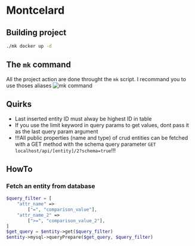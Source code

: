 # Montcelard

## Building project
```sh
./mk docker up -d
```
## The `mk` command
All the project action are done throught the `mk` script.
I recommand you to use thoses aliases 
![mk command](https://github.com/samuel-joly/Montcelard-gen-fiche-technique/blob/main/mk_command.png)

## Quirks

- Last inserted entity ID must alway be highest ID in table
- If you use the limit keyword in query params to get values, dont pass it as the last query param argument
- !!!All public properties (name and type) of crud entities can be fetched with a GET method with the schema 
query parameter `GET localhost/api/[entity]/2?schema=true`!!!


## HowTo

### Fetch an entity from database
```php
$query_filter = [
    "attr_name" => 
        ["=", "comparison_value"],
    "attr_name_2" =>
        [">=", "comparison_value_2"],
]
$get_query = $entity->get($query_filter)
$entity->mysql->queryPrepare($get_query, $query_filter)
```
